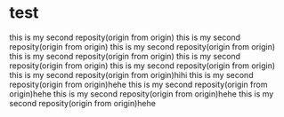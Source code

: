 # test
this is my second reposity(origin from origin)
this is my second reposity(origin from origin)
this is my second reposity(origin from origin)
this is my second reposity(origin from origin)
this is my second reposity(origin from origin)
this is my second reposity(origin from origin)
this is my second reposity(origin from origin)hihi
this is my second reposity(origin from origin)hehe
this is my second reposity(origin from origin)hehe
this is my second reposity(origin from origin)hehe
this is my second reposity(origin from origin)hehe
